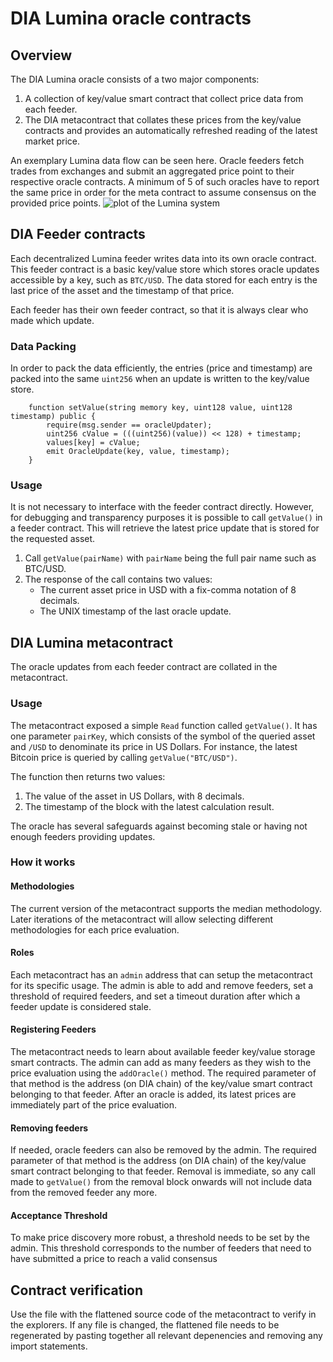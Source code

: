 # DIA Lumina oracle contracts

## Overview
The DIA Lumina oracle consists of a two major components:

1. A collection of key/value smart contract that collect price data from each feeder.
2. The DIA metacontract that collates these prices from the key/value contracts and provides an automatically refreshed reading of the latest market price.

An exemplary Lumina data flow can be seen here.
Oracle feeders fetch trades from exchanges and submit an aggregated price point to their respective oracle contracts. A minimum of 5 of such oracles have to report the same price in order for the meta contract to assume consensus on the provided price points.
![plot of the Lumina system](../assets/abstract_flow.png)

## DIA Feeder contracts
Each decentralized Lumina feeder writes data into its own oracle contract.
This feeder contract is a basic key/value store which stores oracle updates accessible by a key, such as `BTC/USD`.
The data stored for each entry is the last price of the asset and the timestamp of that price.

Each feeder has their own feeder contract, so that it is always clear who made which update.

### Data Packing
In order to pack the data efficiently, the entries (price and timestamp) are packed into the same `uint256` when an update is written to the key/value store.

```solidity
    function setValue(string memory key, uint128 value, uint128 timestamp) public {
        require(msg.sender == oracleUpdater);
        uint256 cValue = (((uint256)(value)) << 128) + timestamp;
        values[key] = cValue;
        emit OracleUpdate(key, value, timestamp);
    }
```

### Usage
It is not necessary to interface with the feeder contract directly.
However, for debugging and transparency purposes it is possible to call `getValue()` in a feeder contract.
This will retrieve the latest price update that is stored for the requested asset.

1. Call `getValue(pairName)` with `pairName` being the full pair name such as BTC/USD.
2. The response of the call contains two values:
   - The current asset price in USD with a fix-comma notation of 8 decimals.
   - The UNIX timestamp of the last oracle update.

## DIA Lumina metacontract
The oracle updates from each feeder contract are collated in the metacontract.

### Usage
The metacontract exposed a simple `Read` function called `getValue()`.
It has one parameter `pairKey`, which consists of the symbol of the queried asset and `/USD` to denominate its price in US Dollars.
For instance, the latest Bitcoin price is queried by calling `getValue("BTC/USD")`.

The function then returns two values:
1. The value of the asset in US Dollars, with 8 decimals.
2. The timestamp of the block with the latest calculation result.

The oracle has several safeguards against becoming stale or having not enough feeders providing updates.

### How it works

#### Methodologies
The current version of the metacontract supports the median methodology.
Later iterations of the metacontract will allow selecting different methodologies for each price evaluation.

#### Roles
Each metacontract has an `admin` address that can setup the metacontract for its specific usage.
The admin is able to add and remove feeders, set a threshold of required feeders, and set a timeout duration after which a feeder update is considered stale.

#### Registering Feeders
The metacontract needs to learn about available feeder key/value storage smart contracts.
The admin can add as many feeders as they wish to the price evaluation using the `addOracle()` method.
The required parameter of that method is the address (on DIA chain) of the key/value smart contract belonging to that feeder.
After an oracle is added, its latest prices are immediately part of the price evaluation.

#### Removing feeders
If needed, oracle feeders can also be removed by the admin.
The required parameter of that method is the address (on DIA chain) of the key/value smart contract belonging to that feeder.
Removal is immediate, so any call made to `getValue()` from the removal block onwards will not include data from the removed feeder any more.

#### Acceptance Threshold
To make price discovery more robust, a threshold needs to be set by the admin.
This threshold corresponds to the number of feeders that need to have submitted a price to reach a valid consensus

## Contract verification
Use the file with the flattened source code of the metacontract to verify in the explorers.
If any file is changed, the flattened file needs to be regenerated by pasting together all relevant depenencies and removing any import statements.
